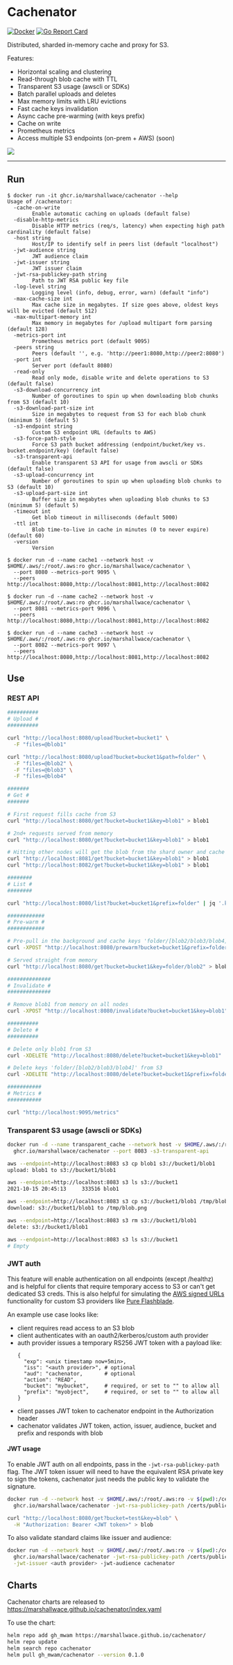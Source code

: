 # Cachenator

[![Docker](https://github.com/MarshallWace/cachenator/workflows/Publish%20Docker/badge.svg)](https://github.com/MarshallWace/cachenator/actions?query=workflow%3A%22Publish+Docker%22) [![Go Report Card](https://goreportcard.com/badge/github.com/MarshallWace/cachenator)](https://goreportcard.com/report/github.com/MarshallWace/cachenator)

Distributed, sharded in-memory cache and proxy for S3.

Features:

- Horizontal scaling and clustering
- Read-through blob cache with TTL
- Transparent S3 usage (awscli or SDKs)
- Batch parallel uploads and deletes
- Max memory limits with LRU evictions
- Fast cache keys invalidation
- Async cache pre-warming (with keys prefix)
- Cache on write
- Prometheus metrics
- Access multiple S3 endpoints (on-prem + AWS) (soon)

<img src="./docs/diagram.png">

---

## Run

```
$ docker run -it ghcr.io/marshallwace/cachenator --help
Usage of /cachenator:
  -cache-on-write
        Enable automatic caching on uploads (default false)
  -disable-http-metrics
        Disable HTTP metrics (req/s, latency) when expecting high path cardinality (default false)
  -host string
        Host/IP to identify self in peers list (default "localhost")
  -jwt-audience string
        JWT audience claim
  -jwt-issuer string
        JWT issuer claim
  -jwt-rsa-publickey-path string
        Path to JWT RSA public key file
  -log-level string
        Logging level (info, debug, error, warn) (default "info")
  -max-cache-size int
        Max cache size in megabytes. If size goes above, oldest keys will be evicted (default 512)
  -max-multipart-memory int
        Max memory in megabytes for /upload multipart form parsing (default 128)
  -metrics-port int
        Prometheus metrics port (default 9095)
  -peers string
        Peers (default '', e.g. 'http://peer1:8080,http://peer2:8080')
  -port int
        Server port (default 8080)
  -read-only
        Read only mode, disable write and delete operations to S3 (default false)
  -s3-download-concurrency int
        Number of goroutines to spin up when downloading blob chunks from S3 (default 10)
  -s3-download-part-size int
        Size in megabytes to request from S3 for each blob chunk (minimum 5) (default 5)
  -s3-endpoint string
        Custom S3 endpoint URL (defaults to AWS)
  -s3-force-path-style
        Force S3 path bucket addressing (endpoint/bucket/key vs. bucket.endpoint/key) (default false)
  -s3-transparent-api
        Enable transparent S3 API for usage from awscli or SDKs (default false)
  -s3-upload-concurrency int
        Number of goroutines to spin up when uploading blob chunks to S3 (default 10)
  -s3-upload-part-size int
        Buffer size in megabytes when uploading blob chunks to S3 (minimum 5) (default 5)
  -timeout int
        Get blob timeout in milliseconds (default 5000)
  -ttl int
        Blob time-to-live in cache in minutes (0 to never expire) (default 60)
  -version
        Version

$ docker run -d --name cache1 --network host -v $HOME/.aws/:/root/.aws:ro ghcr.io/marshallwace/cachenator \
  --port 8080 --metrics-port 9095 \
  --peers http://localhost:8080,http://localhost:8081,http://localhost:8082

$ docker run -d --name cache2 --network host -v $HOME/.aws/:/root/.aws:ro ghcr.io/marshallwace/cachenator \
  --port 8081 --metrics-port 9096 \
  --peers http://localhost:8080,http://localhost:8081,http://localhost:8082

$ docker run -d --name cache3 --network host -v $HOME/.aws/:/root/.aws:ro ghcr.io/marshallwace/cachenator \
  --port 8082 --metrics-port 9097 \
  --peers http://localhost:8080,http://localhost:8081,http://localhost:8082
```

## Use

### REST API

```bash
##########
# Upload #
##########

curl "http://localhost:8080/upload?bucket=bucket1" \
  -F "files=@blob1"

curl "http://localhost:8080/upload?bucket=bucket1&path=folder" \
  -F "files=@blob2" \
  -F "files=@blob3" \
  -F "files=@blob4"

#######
# Get #
#######

# First request fills cache from S3
curl "http://localhost:8080/get?bucket=bucket1&key=blob1" > blob1

# 2nd+ requests served from memory
curl "http://localhost:8080/get?bucket=bucket1&key=blob1" > blob1

# Hitting other nodes will get the blob from the shard owner and cache it as well before returning
curl "http://localhost:8081/get?bucket=bucket1&key=blob1" > blob1
curl "http://localhost:8082/get?bucket=bucket1&key=blob1" > blob1

########
# List #
########

curl "http://localhost:8080/list?bucket=bucket1&prefix=folder" | jq '.keys'

############
# Pre-warm #
############

# Pre-pull in the background and cache keys 'folder/[blob2/blob3/blob4]'
curl -XPOST "http://localhost:8080/prewarm?bucket=bucket1&prefix=folder/blob"

# Served straight from memory
curl "http://localhost:8080/get?bucket=bucket1&key=folder/blob2" > blob2

##############
# Invalidate #
##############

# Remove blob1 from memory on all nodes
curl -XPOST "http://localhost:8080/invalidate?bucket=bucket1&key=blob1"

##########
# Delete #
##########

# Delete only blob1 from S3
curl -XDELETE "http://localhost:8080/delete?bucket=bucket1&key=blob1"

# Delete keys 'folder/[blob2/blob3/blob4]' from S3
curl -XDELETE "http://localhost:8080/delete?bucket=bucket1&prefix=folder/blob"

###########
# Metrics #
###########

curl "http://localhost:9095/metrics"
```

### Transparent S3 usage (awscli or SDKs)

```bash
docker run -d --name transparent_cache --network host -v $HOME/.aws/:/root/.aws:ro \
  ghcr.io/marshallwace/cachenator --port 8083 -s3-transparent-api

aws --endpoint=http://localhost:8083 s3 cp blob1 s3://bucket1/blob1
upload: blob1 to s3://bucket1/blob1

aws --endpoint=http://localhost:8083 s3 ls s3://bucket1
2021-10-15 20:45:13     333516 blob1

aws --endpoint=http://localhost:8083 s3 cp s3://bucket1/blob1 /tmp/blob.png
download: s3://bucket1/blob1 to /tmp/blob.png

aws --endpoint=http://localhost:8083 s3 rm s3://bucket1/blob1
delete: s3://bucket1/blob1

aws --endpoint=http://localhost:8083 s3 ls s3://bucket1
# Empty
```

### JWT auth

This feature will enable authentication on all endpoints (except /healthz) and is helpful for clients that require temporary access to S3 or can't get dedicated S3 creds. This is also helpful for simulating the [AWS signed URLs](https://docs.aws.amazon.com/AmazonS3/latest/userguide/ShareObjectPreSignedURL.html) functionality for custom S3 providers like [Pure Flashblade](https://www.purestorage.com/uk/products/file-and-object/flashblade.html).

An example use case looks like:
- client requires read access to an S3 blob
- client authenticates with an oauth2/kerberos/custom auth provider
- auth provider issues a temporary RS256 JWT token with a payload like:
  ```
  {
    "exp": <unix timestamp now+5min>,
    "iss": "<auth provider>", # optional
    "aud": "cachenator,       # optional
    "action": "READ",
    "bucket": "mybucket",     # required, or set to "" to allow all
    "prefix": "myobject",     # required, or set to "" to allow all
  }
  ```
- client passes JWT token to cachenator endpoint in the Authorization header
- cachenator validates JWT token, action, issuer, audience, bucket and prefix and responds with blob

#### JWT usage

To enable JWT auth on all endpoints, pass in the `-jwt-rsa-publickey-path` flag. The JWT token issuer will need to have the equivalent RSA private key to sign the tokens, cachenator just needs the public key to validate the signature.

```bash
docker run -d --network host -v $HOME/.aws/:/root/.aws:ro -v $(pwd):/certs \
  ghcr.io/marshallwace/cachenator -jwt-rsa-publickey-path /certs/publickey.crt

curl "http://localhost:8080/get?bucket=test&key=blob" \
  -H "Authorization: Bearer <JWT token>" > blob
```

To also validate standard claims like issuer and audience:

```bash
docker run -d --network host -v $HOME/.aws/:/root/.aws:ro -v $(pwd):/certs \
  ghcr.io/marshallwace/cachenator -jwt-rsa-publickey-path /certs/publickey.crt \
  -jwt-issuer <auth provider> -jwt-audience cachenator
```
## Charts

Cachenator charts are released to https://marshallwace.github.io/cachenator/index.yaml

To use the chart:
```bash
helm repo add gh_mwam https://marshallwace.github.io/cachenator/
helm repo update
helm search repo cachenator
helm pull gh_mwam/cachenator --version 0.1.0
```